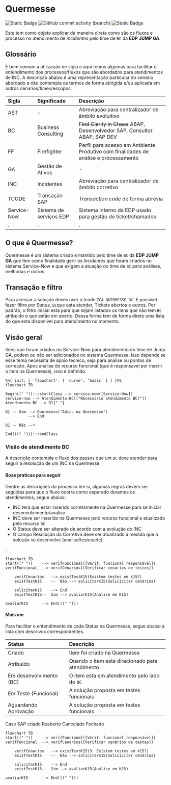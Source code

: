 # Quermesse
 
 
![Static Badge](https://img.shields.io/badge/development-abap-blue)
![GitHub commit activity (branch)](https://img.shields.io/github/commit-activity/t/edmilson-nascimento/quermesse)
![Static Badge](https://img.shields.io/badge/miriam_batista-abap-red)



Este tem como objeto explicar de maneira direta como são os fluxos e processo no atendimento de *incidentes* pelo time de `BC` da **EDP JUMP GA**.

## Glossário
É bem comum a utilização de sigla e aqui temos algumas para facilitar o entendimento dos processos/fluxos que são abordados para atendimentos de INC. A descrição abaixo é uma representação particular do cenário abordado e não contempla os termos de forma abrigida e/ou aplicada em outros cenarios/times/escopos.


| Sigla |Significado |Descrição |
|:--- |:---------- |:------------ |
|AST | - | Abreviação para centralizador de âmbito evoluitivo |
|BC|Business Consulting | ~~Find Clarity in Chaos~~ ABAP, Desenvolvedor SAP, Consultor ABAP, SAP DEV|
|FF | Firefighter | Perfil para acesso em Ambiente Produtivo com finalidades de análise e processamento |
|GA|Gestão de Ativos|-|
|INC|Incidentes| Abreviação para centralizador de âmbito corretivo |
|TCODE |Transação SAP | _Transaction code_ de forma abrevia |
|Service-Now |Sistema de serviços EDP | Sistema interno da EDP usado para gestão de ticket/chamados |
|.|.|.|


## O que é Quermesse?
Quermesse é um sistema criado e mantido pelo time de `BC` da **EDP JUMP GA** que tem como finalidade gerir os *Incidentes* que foram criados no sistema Service-Now e que exigem a atuação do time de `BC` para análises, melhorias e outros.

## Transação e filtro
Para acessar a solução deves user a tcode `ZCA_QUERMESSE_BC`. É possivel fazer filtro por Status, `BC`que esta atender, Tickets abertos e outros. Por padrão, o filtro inicial esta para que sejam listados os itens que não tem `BC` atribuido e que estão em aberto. Dessa forma tem de forma direto uma lista do que esta disponivel para atendimento no momento.

## Visão geral

Itens que foram criados no Service-Now para atendimento do time de Jump GA, podem ou não ser adicionados no sistema Quermesse. Isso depende se esse tema necessita de apoio tecnico, seja para analise ou pontos de correção. Apos analise do recurso funcional (que é responsavel por inserir o item na Quermesse), isso é definido.

```mermaid
%%{ init: { 'flowchart': { 'curve': 'basis' } } }%%
flowchart TB

Begin((" ")):::startClass --> service-now([Service-Now])
service-now --> Atendimento-BC(["Necessario atendimento BC?"])
Atendimento-BC --> Q1{" "}

Q1 -- Sim --> Quermesse("Adic. na Quermesse") 
          --> End

Q1 -- Não -->

End(((" "))):::endClass
```

### Visão de atendimento BC
A descrição contempla o fluxo dos passos que um `BC` deve atender para seguir a resolução de um INC na Quermesse. 

#### Boas praticas para seguir
Dentre as descrições do processo em si, algumas regras devem ser seguidas para que o fluxo ocorra como esperado durantes os atendimentos, segue abaixo:
- INC terá que estar inserido corretamente na Quermesse para se iniciar desenvolvimento/analise
- INC deve ser inserido na Quermesse pelo recurso funcional e atualizado pelo recurso `BC`
- O Status deve ser alterado de acordo com a evolução do INC
- O campo Resolução da Corretiva deve ser atualizado a medida que a solução se desenvolve (analise/testes/etc)

.

```mermaid
flowchart TB
start((" "))    --> verifFuncional([Verif. funcional responsável])
verifFuncional  --> verifCenarios([Verificar cenários de testes])

    verifCenarios   --> existTestK15(Existem testes em k15?)
    existTestK15    --  Não --> solicitarK15(Solicicitar cenários)

    solicitarK15    --> End
    existTestK15--  Sim --> avaliarK15(Análise em K15)

avaliarK15      --> End(((" ")))
```

#### Mais um

Para facilitar o entendimento de cada Status na Quermesse, segue abaixo a lista com descrivos correspondentes.

| Status | Descrição | 
| :---------- | :---------- | 
| Criado | Item foi criado na Quermesse | 
| Atribuido | Quando o item esta direcionado para atendimento | 
| Em desenvolvimento (BC) | O item esta em atendimento pelo lado do `BC` | 
| Em Teste (Funcional) | A solução proposta em testes funcionais | 
| Aguardando Aprovação | A solução proposta em testes funcionais | 




Case SAP criado
Reaberto
Cancelado
Fechado

```mermaid
flowchart TB
start((" "))    --> verifFuncional([Verif. funcional responsável])
verifFuncional  --> verifCenarios([Verificar cenários de testes])

    verifCenarios   --> existTestK15(3. Existem testes em k15?)
    existTestK15    --  Não --> solicitarK15(Solicicitar cenários)

    solicitarK15    --> End
    existTestK15--  Sim --> avaliarK15(Análise em K15)

avaliarK15      --> End(((" ")))
```